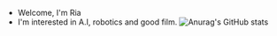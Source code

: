 - Welcome, I'm Ria
- I'm interested in A.I, robotics and good film.
![Anurag's GitHub stats](https://github-readme-stats.vercel.app/api?username=hello-ria&count_private=true)


<!---
RiaBaxi/RiaBaxi is a ✨ special ✨ repository because its `README.md` (this file) appears on your GitHub profile.
You can click the Preview link to take a look at your changes.
--->
